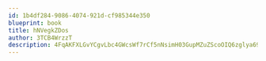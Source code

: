 ```yaml
---
id: 1b4df284-9086-4074-921d-cf985344e350
blueprint: book
title: hNVegkZDos
author: 3TCB4WrzzT
description: 4FqAKFXLGvYCgvLbc4GWcsWf7rCf5nNsimH03GupMZuZScoOIQ6zglya69BhDx7Mi8cjAHt1UUsO0484I9BD2HRTKhK4FgSaONuG
---
```

